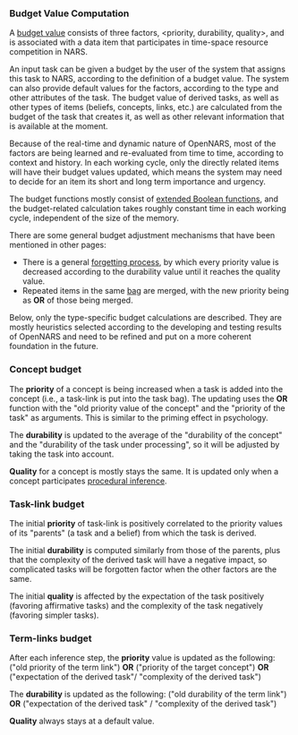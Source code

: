 ### Budget Value Computation

A [budget value](https://github.com/opennars/opennars/wiki/Budget-Value) consists of three factors, <priority, durability, quality>, and is associated with a data item that participates in time-space resource competition in NARS.

An input task can be given a budget by the user of the system that assigns this task to NARS, according to the definition of a budget value. The system can also provide default values for the factors, according to the type and other attributes of the task. The budget value of derived tasks, as well as other types of items (beliefs, concepts, links, etc.) are calculated from the budget of the task that creates it, as well as other relevant information that is available at the moment. 

Because of the real-time and dynamic nature of OpenNARS, most of the factors are being learned and re-evaluated from time to time, according to context and history. In each working cycle, only the directly related items will have their budget values updated, which means the system may need to decide for an item its short and long term importance and urgency. 

The budget functions mostly consist of [extended Boolean functions](https://github.com/opennars/opennars/wiki/Extended-Boolean-Functions-in-OpenNARS), and the budget-related calculation takes roughly constant time in each working cycle, independent of the size of the memory.

There are some general budget adjustment mechanisms that have been mentioned in other pages:
* There is a general [forgetting process](https://github.com/opennars/opennars/wiki/Budget-Value#durability), by which every priority value is decreased according to the durability value until it reaches the quality value.
* Repeated items in the same [bag](https://github.com/opennars/opennars/wiki/Memory-Overview#bag-data-structure) are merged, with the new priority being as **OR** of those being merged.

Below, only the type-specific budget calculations are described. They are mostly heuristics selected according to the developing and testing results of OpenNARS and need to be refined and put on a more coherent foundation in the future.

### Concept budget

The **priority** of a concept is being increased when a task is added into the concept (i.e., a task-link is put into the task bag). The updating uses the **OR** function with the "old priority value of the concept" and the "priority of the task" as arguments. This is similar to the priming effect in psychology.

The **durability** is updated to the average of the "durability of the concept" and the "durability of the task under processing", so it will be adjusted by taking the task into account.

**Quality** for a concept is mostly stays the same. It is updated only when a concept participates [procedural inference](https://github.com/opennars/opennars/wiki/Procedural-Inference).

### Task-link budget

The initial **priority** of task-link is positively correlated to the priority values of its "parents" (a task and a belief) from which the task is derived. 

The initial **durability** is computed similarly from those of the parents, plus that the complexity of the derived task will have a negative impact, so complicated tasks will be forgotten factor when the other factors are the same.

The initial **quality** is affected by the expectation of the task positively (favoring affirmative tasks) and the complexity of the task negatively (favoring simpler tasks).

### Term-links budget

After each inference step, the **priority** value is updated as the following: ("old priority of the term link") **OR** ("priority of the target concept") **OR** ("expectation of the derived task"/ "complexity of the derived task")

The **durability** is updated as the following: ("old durability of the term link") **OR** ("expectation of the derived task" / "complexity of the derived task") 

**Quality** always stays at a default value.